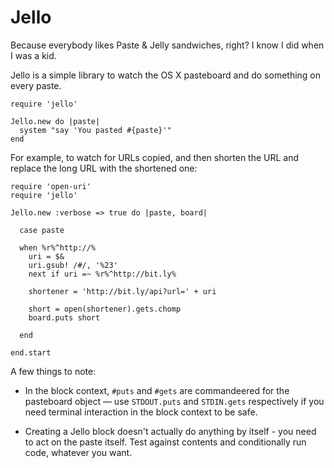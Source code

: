 Jello
=====

Because everybody likes Paste & Jelly sandwiches, right? I know I did when I
was a kid.

Jello is a simple library to watch the OS X pasteboard and do something on
every paste.

    require 'jello'

    Jello.new do |paste|
      system "say 'You pasted #{paste}'"
    end

For example, to watch for URLs copied, and then shorten the URL and replace
the long URL with the shortened one:
    
    require 'open-uri'
    require 'jello'

    Jello.new :verbose => true do |paste, board|

      case paste

      when %r%^http://%
        uri = $&
        uri.gsub! /#/, '%23'
        next if uri =~ %r%^http://bit.ly%

        shortener = 'http://bit.ly/api?url=' + uri

        short = open(shortener).gets.chomp
        board.puts short

      end

    end.start
    

A few things to note:

 - In the block context, `#puts` and `#gets` are commandeered for the
   pasteboard object — use `STDOUT.puts` and `STDIN.gets` respectively if you
   need terminal interaction in the block context to be safe.

 - Creating a Jello block doesn't actually do anything by itself - you need to
   act on the paste itself. Test against contents and conditionally run code,
   whatever you want.